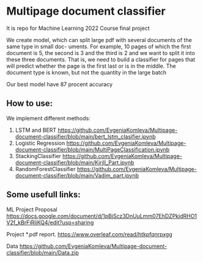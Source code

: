 # Multipage document classifier

It is repo for Machine Learning 2022 Course final project 

We create model, which can split large pdf with
several documents of the same type in small doc-
uments. For example, 10 pages of which the first
document is 5, the second is 3 and the third is 2
and we want to split it into these three documents.
That is, we need to build a classifier for pages that
will predict whether the page is the first last or is
in the middle. The document type is known, but
not the quantity in the large batch

Our best model have 87 procent accuracy


## How to use: 

We implement different methods:

1. LSTM and BERT https://github.com/EvgeniaKomleva/Multipage-document-classifier/blob/main/bert_lstm_clasifier.ipynb
2. Logistic Regression https://github.com/EvgeniaKomleva/Multipage-document-classifier/blob/main/MultiPageClassification.ipynb
3. StackingClassifier https://github.com/EvgeniaKomleva/Multipage-document-classifier/blob/main/Kirill_Part.ipynb
4. RandomForestClassifier  https://github.com/EvgeniaKomleva/Multipage-document-classifier/blob/main/Vadim_part.ipynb


## Some usefull links:

ML Project Proposal  https://docs.google.com/document/d/1pBjScz3DnUuLmm07EhDZPkjdRHO1V2f_kBrFiRIjKQ4/edit?usp=sharing

Project *.pdf report. https://www.overleaf.com/read/htkpfqnrpxgg

Data https://github.com/EvgeniaKomleva/Multipage-document-classifier/blob/main/Data.zip


